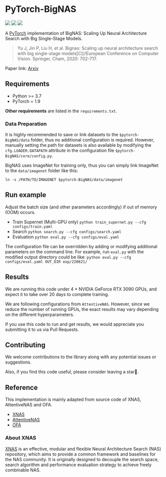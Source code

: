 # PyTorch-BigNAS

<p>
	<a href="https://img.shields.io/badge/Python-%3E%3D3.7-blue"><img src="https://img.shields.io/badge/Python-%3E%3D3.7-blue"></a>
	<a href="https://img.shields.io/badge/PyTorch-1.9-informational"><img src="https://img.shields.io/badge/PyTorch-1.9-informational"></a>
	<a href="https://img.shields.io/badge/License-MIT-brightgreen"><img src="https://img.shields.io/badge/License-MIT-brightgreen"></a>
</p>

A [PyTorch](http://pytorch.org/) implementation of BigNAS: Scaling Up Neural Architecture Search with Big Single-Stage Models.

> Yu J, Jin P, Liu H, et al. Bignas: Scaling up neural architecture search with big single-stage models[C]//European Conference on Computer Vision. Springer, Cham, 2020: 702-717.

Paper link: [Arxiv](https://arxiv.org/abs/2003.11142)


## Requirements

- Python >= 3.7
- PyTorch = 1.9

**Other requirements** are listed in the `requirements.txt`.

### Data Preparation

It is highly recommended to save or link datasets to the `$pytorch-BigNAS/data` folder, thus no additional configuration is required. However, manually setting the path for datasets is also available by modifying the `cfg.LOADER.DATAPATH` attribute in the configuration file `$pytorch-BigNAS/core/config.py`.

BigNAS uses ImageNet for training only, thus you can simply link ImageNet to the `data/imagenet` folder like this:

`ln -s /PATH/TO/IMAGENET $pytorch-BigNAS/data/imagenet`


## Run example

Adjust the batch size (and other parameters accordingly) if out of memory (OOM) occurs.

- Train Supernet (Multi-GPU only)
  `python train_supernet.py --cfg configs/train.yaml`
- Search
  `python search.py --cfg configs/search.yaml`
- Evaluation
  `python eval.py --cfg configs/eval.yaml`

The configuration file can be overridden by adding or modifying additional parameters on the command line. For example, run `eval.py` with the modified output directory could be like:
`python eval.py --cfg configs/eval.yaml OUT_DIR exp/220621/`


## Results

We are running this code under 4 \* NVIDIA GeForce RTX 3090 GPUs, and expect it to take over 20 days to complete training.

We are following configurations from `AttentiveNAS`. However, since we reduce the number of running GPUs, the exact results may vary depending on the different hyperparameters.

If you use this code to run and get results, we would appreciate you submitting it to us via Pull Requests.


## Contributing

We welcome contributions to the library along with any potential issues or suggestions.

Also, if you find this code useful, please consider leaving a star🌟.


## Reference

This implementation is mainly adapted from source code of XNAS, AttentiveNAS and OFA.

- [XNAS](https://github.com/MAC-AutoML/XNAS)
- [AttentiveNAS](https://github.com/facebookresearch/AttentiveNAS)
- [OFA](https://github.com/mit-han-lab/once-for-all)

### About XNAS

[XNAS](https://github.com/MAC-AutoML/XNAS) is an effective, modular and flexible Neural Architecture Search (NAS) repository, which aims to provide a common framework and baselines for the NAS community. It is originally designed to decouple the search space, search algorithm and performance evaluation strategy to achieve freely combinable NAS.
